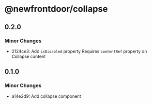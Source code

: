 # @newfrontdoor/collapse

## 0.2.0

### Minor Changes

- 2124ce3: Add `isDisabled` property
  Requires `contentRef` property on Collapse content

## 0.1.0

### Minor Changes

- a14e2d9: Add collapse component
